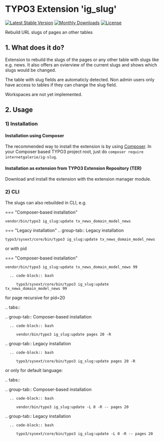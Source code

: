 # TYPO3 Extension  'ig_slug'

[![Latest Stable Version](https://poser.pugx.org/internetgalerie/ig-slug/v/stable)](https://packagist.org/packages/internetgalerie/ig-slug)
[![Monthly Downloads](https://poser.pugx.org/internetgalerie/ig-slug/d/monthly)](https://packagist.org/packages/internetgalerie/ig-slug)
[![License](https://poser.pugx.org/internetgalerie/ig-slug/license)](https://packagist.org/packages/internetgalerie/ig-slug)

Rebuild URL slugs of pages an other tables

## 1. What does it do?


Extension to rebuild the slugs of the pages or any other table with slugs like e.g. news. It also offers an ovierview of the current slugs and shows which slugs would be changed.

The table with slug fields are automaticly detected. Non admin users only have access to tables if they can change the slug field.

Workspaces are not yet implemented.

## 2. Usage


### 1) Installation

#### Installation using Composer

The recommended way to install the extension is by using [Composer][2]. In your Composer based TYPO3 project root, just do `composer require internetgalerie/ig-slug`.

#### Installation as extension from TYPO3 Extension Repository (TER)

Download and install the extension with the extension manager module.


### 2) CLI

The slugs can also rebuilded in CLI, e.g.

=== "Composer-based installation"

    vendor/bin/typo3 ig_slug:update tx_news_domain_model_news

=== "Legacy installation"
   .. group-tab:: Legacy installation

    typo3/sysext/core/bin/typo3 ig_slug:update tx_news_domain_model_news


or with pid

=== "Composer-based installation"

    vendor/bin/typo3 ig_slug:update tx_news_domain_model_news 99

      .. code-block:: bash

         typo3/sysext/core/bin/typo3 ig_slug:update tx_news_domain_model_news 99

for page recursive for pid=20

.. tabs::

   .. group-tab:: Composer-based installation

      .. code-block:: bash

         vendor/bin/typo3 ig_slug:update pages 20 -R

   .. group-tab:: Legacy installation

      .. code-block:: bash

         typo3/sysext/core/bin/typo3 ig_slug:update pages 20 -R


or only for default language:

.. tabs::

   .. group-tab:: Composer-based installation

      .. code-block:: bash

         vendor/bin/typo3 ig_slug:update -L 0 -R -- pages 20

   .. group-tab:: Legacy installation

      .. code-block:: bash

         typo3/sysext/core/bin/typo3 ig_slug:update -L 0 -R -- pages 20


[1]: https://docs.typo3.org/typo3cms/extensions/ig_slug/
[2]: https://getcomposer.org/
[3]: https://docs.typo3.org/m/typo3/reference-coreapi/main/en-us/ApiOverview/CommandControllers/Index.html
